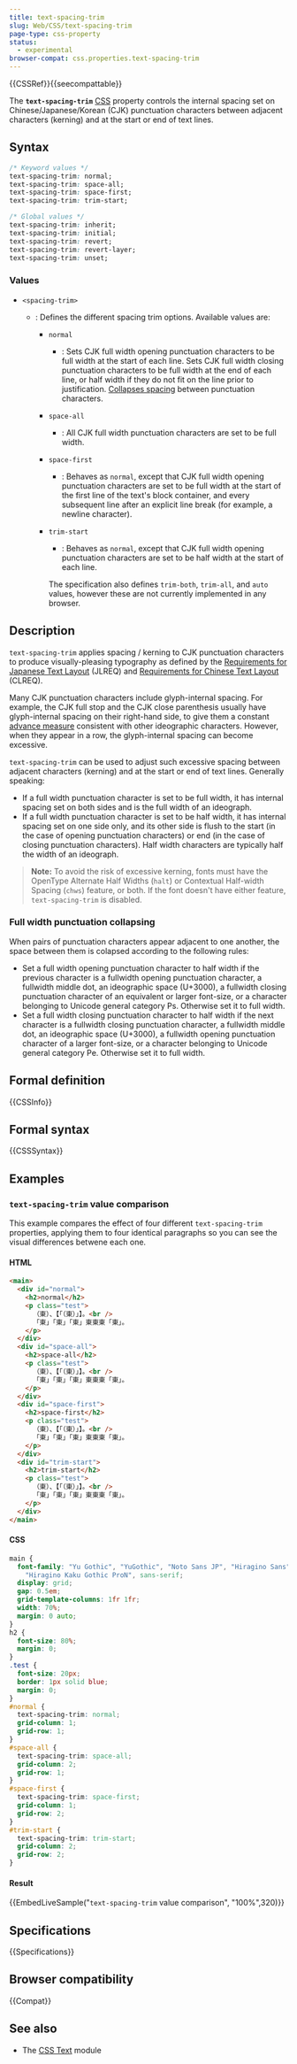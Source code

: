 ```yaml
---
title: text-spacing-trim
slug: Web/CSS/text-spacing-trim
page-type: css-property
status:
  - experimental
browser-compat: css.properties.text-spacing-trim
---
```


{{CSSRef}}{{seecompattable}}

The **`text-spacing-trim`** [CSS](/en-US/docs/Web/CSS) property controls the internal spacing set on Chinese/Japanese/Korean (CJK) punctuation characters between adjacent characters (kerning) and at the start or end of text lines.

## Syntax

```css
/* Keyword values */
text-spacing-trim: normal;
text-spacing-trim: space-all;
text-spacing-trim: space-first;
text-spacing-trim: trim-start;

/* Global values */
text-spacing-trim: inherit;
text-spacing-trim: initial;
text-spacing-trim: revert;
text-spacing-trim: revert-layer;
text-spacing-trim: unset;
```

### Values

- `<spacing-trim>`

  - : Defines the different spacing trim options. Available values are:

    - `normal`
      - : Sets CJK full width opening punctuation characters to be full width at the start of each line. Sets CJK full width closing punctuation characters to be full width at the end of each line, or half width if they do not fit on the line prior to justification. [Collapses spacing](#full_width_punctuation_collapsing) between punctuation characters.
    - `space-all`
      - : All CJK full width punctuation characters are set to be full width.
    - `space-first`
      - : Behaves as `normal`, except that CJK full width opening punctuation characters are set to be full width at the start of the first line of the text's block container, and every subsequent line after an explicit line break (for example, a newline character).
    - `trim-start`

      - : Behaves as `normal`, except that CJK full width opening punctuation characters are set to be half width at the start of each line.

      The specification also defines `trim-both`, `trim-all`, and `auto` values, however these are not currently implemented in any browser.

## Description

`text-spacing-trim` applies spacing / kerning to CJK punctuation characters to produce visually-pleasing typography as defined by the [Requirements for Japanese Text Layout](https://w3c.github.io/jlreq/) (JLREQ) and [Requirements for Chinese Text Layout](https://www.w3.org/International/clreq/) (CLREQ).

Many CJK punctuation characters include glyph-internal spacing. For example, the CJK full stop and the CJK close parenthesis usually have glyph-internal spacing on their right-hand side, to give them a constant [advance measure](/en-US/docs/Glossary/Advance_measure) consistent with other ideographic characters. However, when they appear in a row, the glyph-internal spacing can become excessive.

`text-spacing-trim` can be used to adjust such excessive spacing between adjacent characters (kerning) and at the start or end of text lines. Generally speaking:

- If a full width punctuation character is set to be full width, it has internal spacing set on both sides and is the full width of an ideograph.
- If a full width punctuation character is set to be half width, it has internal spacing set on one side only, and its other side is flush to the start (in the case of opening punctuation characters) or end (in the case of closing punctuation characters). Half width characters are typically half the width of an ideograph.

> **Note:** To avoid the risk of excessive kerning, fonts must have the OpenType Alternate Half Widths (`halt`) or Contextual Half-width Spacing (`chws`) feature, or both. If the font doesn't have either feature, `text-spacing-trim` is disabled.

### Full width punctuation collapsing

When pairs of punctuation characters appear adjacent to one another, the space between them is colapsed according to the following rules:

- Set a full width opening punctuation character to half width if the previous character is a fullwidth opening punctuation character, a fullwidth middle dot, an ideographic space (U+3000), a fullwidth closing punctuation character of an equivalent or larger font-size, or a character belonging to Unicode general category Ps. Otherwise set it to full width.
- Set a full width closing punctuation character to half width if the next character is a fullwidth closing punctuation character, a fullwidth middle dot, an ideographic space (U+3000), a fullwidth opening punctuation character of a larger font-size, or a character belonging to Unicode general category Pe. Otherwise set it to full width.

## Formal definition

{{CSSInfo}}

## Formal syntax

{{CSSSyntax}}

## Examples

### `text-spacing-trim` value comparison

This example compares the effect of four different `text-spacing-trim` properties, applying them to four identical paragraphs so you can see the visual differences betwene each one.

#### HTML

```html
<main>
  <div id="normal">
    <h2>normal</h2>
    <p class="test">
      （東）、【「（東）」】。<br />
      「東」「東」「東」東東東「東」。
    </p>
  </div>
  <div id="space-all">
    <h2>space-all</h2>
    <p class="test">
      （東）、【「（東）」】。<br />
      「東」「東」「東」東東東「東」。
    </p>
  </div>
  <div id="space-first">
    <h2>space-first</h2>
    <p class="test">
      （東）、【「（東）」】。<br />
      「東」「東」「東」東東東「東」。
    </p>
  </div>
  <div id="trim-start">
    <h2>trim-start</h2>
    <p class="test">
      （東）、【「（東）」】。<br />
      「東」「東」「東」東東東「東」。
    </p>
  </div>
</main>
```

#### CSS

```css
main {
  font-family: "Yu Gothic", "YuGothic", "Noto Sans JP", "Hiragino Sans",
    "Hiragino Kaku Gothic ProN", sans-serif;
  display: grid;
  gap: 0.5em;
  grid-template-columns: 1fr 1fr;
  width: 70%;
  margin: 0 auto;
}
h2 {
  font-size: 80%;
  margin: 0;
}
.test {
  font-size: 20px;
  border: 1px solid blue;
  margin: 0;
}
#normal {
  text-spacing-trim: normal;
  grid-column: 1;
  grid-row: 1;
}
#space-all {
  text-spacing-trim: space-all;
  grid-column: 2;
  grid-row: 1;
}
#space-first {
  text-spacing-trim: space-first;
  grid-column: 1;
  grid-row: 2;
}
#trim-start {
  text-spacing-trim: trim-start;
  grid-column: 2;
  grid-row: 2;
}
```

#### Result

{{EmbedLiveSample("`text-spacing-trim` value comparison", "100%",320)}}

## Specifications

{{Specifications}}

## Browser compatibility

{{Compat}}

## See also

- The [CSS Text](/en-US/docs/Web/CSS/CSS_text) module
